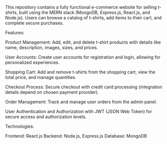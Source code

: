 This repository contains a fully functional e-commerce website for selling t-shirts, built using the MERN stack (MongoDB, Express.js, React.js, and Node.js). Users can browse a catalog of t-shirts, add items to their cart, and complete secure purchases.


Features:

Product Management: Add, edit, and delete t-shirt products with details like name, description, images, sizes, and prices.

User Accounts: Create user accounts for registration and login, allowing for personalized experiences.

Shopping Cart: Add and remove t-shirts from the shopping cart, view the total price, and manage quantities.

Checkout Process: Secure checkout with credit card processing (integration details depend on chosen payment provider).

Order Management: Track and manage user orders from the admin panel.

User Authentication and Authorization with JWT (JSON Web Token) for secure access and authorization levels.


Technologies:

Frontend: React.js
Backend: Node.js, Express.js
Database: MongoDB
